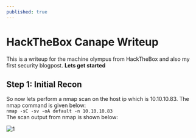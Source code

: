 ```yaml
---
published: true
---
```


# HackTheBox Canape Writeup

This is a writeup for the machine olympus from HackTheBox and also my first security blogpost.
  **Lets get started** 

## Step 1: Initial Recon<br>

So now lets perform a nmap scan on the host ip which is 10.10.10.83. The nmap command is given below:<br>
    `nmap -sC -sv -oA default -n 10.10.10.83`
<br>The scan output from nmap is shown below:<br>

![1](https://fir3wa1-k3r.github.io/imgs/olymupus_1.png)
